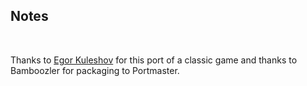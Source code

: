 ## Notes
<br/>

Thanks to [Egor Kuleshov](https://github.com/Limows/SDL-ColorLines) for this port of a classic game and thanks to Bamboozler for packaging to Portmaster.
<br/>

